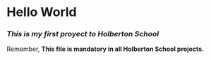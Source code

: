 # __Hello World__
### _This is my first proyect to Holberton School_
Remember, __This file is mandatory in all Holberton School projects.__

